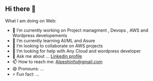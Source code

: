 ## Hi there 👋

<!--
**Alpeshinfo/Alpeshinfo** is a ✨ _special_ ✨ repository because its `README.md` (this file) appears on your GitHub profile.
-->

What I am doing on Web:

- 🔭 I’m currently working on Project managment , Devops , AWS and Wordpress developements
- 🌱 I’m currently learning AI/ML and Asure
- 👯 I’m looking to collaborate on AWS projects
- 🤔 I’m looking for help with Any Cloud and wordpress developer
- 💬 Ask me about ... <a href=""> Linkedin profile </a>
- 📫 How to reach me: Alpeshinfo@gmail.com
- 😄 Pronouns: ...
- ⚡ Fun fact: ...
